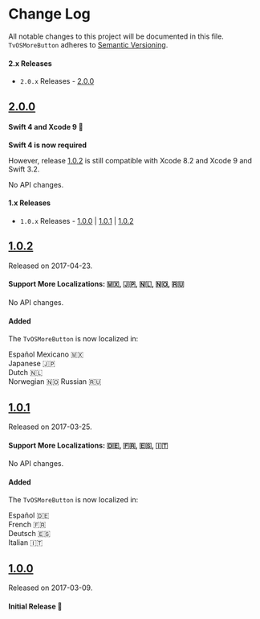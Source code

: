 # Change Log
All notable changes to this project will be documented in this file.
`TvOSMoreButton` adheres to [Semantic Versioning](http://semver.org/).

#### 2.x Releases
- `2.0.x` Releases - [2.0.0](#103)

## [2.0.0](https://github.com/cgoldsby/TvOSMoreButton/releases/tag/1.1.0)
#### Swift 4 and Xcode 9 🎉

**Swift 4 is now required**

However, release [1.0.2](https://github.com/cgoldsby/TvOSMoreButton/releases/tag/1.0.2) is still compatible with Xcode 8.2 and Xcode 9 and Swift 3.2.

No API changes.

#### 1.x Releases
- `1.0.x` Releases - [1.0.0](#100) | [1.0.1](#101) | [1.0.2](#102)

## [1.0.2](https://github.com/cgoldsby/TvOSMoreButton/releases/tag/1.0.2)
Released on 2017-04-23.
#### Support More Localizations: 🇲🇽, 🇯🇵, 🇳🇱, 🇳🇴, 🇷🇺

No API changes.

#### Added

The `TvOSMoreButton` is now localized in:

Español Mexicano 🇲🇽   
Japanese 🇯🇵  
Dutch 🇳🇱  
Norwegian 🇳🇴
Russian 🇷🇺

## [1.0.1](https://github.com/cgoldsby/TvOSMoreButton/releases/tag/1.0.1)
Released on 2017-03-25.
#### Support More Localizations: 🇩🇪, 🇫🇷, 🇪🇸, 🇮🇹

No API changes.

#### Added

The `TvOSMoreButton` is now localized in:

Español 🇩🇪   
French 🇫🇷  
Deutsch 🇪🇸  
Italian 🇮🇹

## [1.0.0](https://github.com/cgoldsby/TvOSMoreButton/releases/tag/1.0.0)
Released on 2017-03-09.
#### Initial Release 🎉
